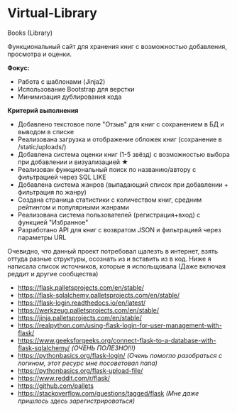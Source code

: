 # Virtual-Library
Books (Library)

Функциональный сайт для хранения книг с возможностью добавления, просмотра и оценки.

**Фокус:**
* Работа с шаблонами (Jinja2)
* Использование Bootstrap для верстки
* Минимизация дублирования кода


**Критерий выполнения**
* Добавлено текстовое поле "Отзыв" для книг с сохранением в БД и выводом в списке
* Реализована загрузка и отображение обложек книг (сохранение в /static/uploads/)
* Добавлена система оценки книг (1-5 звёзд) с возможностью выбора при добавлении и визуализацией ★
* Реализован функциональный поиск по названию/автору с фильтрацией через SQL LIKE
* Добавлена система жанров (выпадающий список при добавлении + фильтрация по жанру)
* Создана страница статистики с количеством книг, средним рейтингом и популярными жанрами
* Реализована система пользователей (регистрация+вход) с функцией "Избранное"
* Разработано API для книг с возвратом JSON и фильтрацией через параметры URL

Очевидно, что данный проект потребовал щалезть в интернет, взять оттуда разные структуры, осознать из и вставить из в код. Ниже я написала список источников, которые я испольщовала (Даже включая реддит и другие сообщества)
* https://flask.palletsprojects.com/en/stable/
* https://flask-sqlalchemy.palletsprojects.com/en/stable/
* https://flask-login.readthedocs.io/en/latest/
* https://werkzeug.palletsprojects.com/en/stable/
* https://jinja.palletsprojects.com/en/stable/
* https://realpython.com/using-flask-login-for-user-management-with-flask/
* https://www.geeksforgeeks.org/connect-flask-to-a-database-with-flask-sqlalchemy/ _(ОЧЕНЬ ПОЛЕЗНО!!!)_
* https://pythonbasics.org/flask-login/ _(Очень помогло разобраться с логином, этот ресурс мне посоветовал папа)_
* https://pythonbasics.org/flask-upload-file/
* https://www.reddit.com/r/flask/
* https://github.com/pallets
* https://stackoverflow.com/questions/tagged/flask _(Мне даже пришлось здесь зарегистрироваться)_
